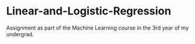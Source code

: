 # Linear-and-Logistic-Regression
Assignment as part of the Machine Learning course in the 3rd year of my undergrad.
